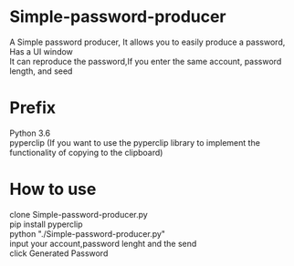 # Simple-password-producer

A Simple password producer, It allows you to easily produce a password, Has a UI window  
It can reproduce the password,If you enter the same account, password length, and seed
# Prefix  
Python 3.6  
pyperclip (If you want to use the pyperclip library to implement the functionality of copying to the clipboard)  
# How to use  
clone Simple-password-producer.py  
pip install pyperclip  
python "./Simple-password-producer.py"  
input your account,password lenght and the send  
click Generated Password
